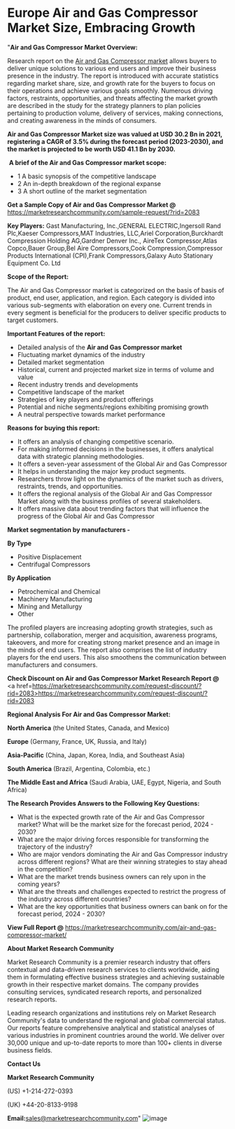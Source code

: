 # Europe Air and Gas Compressor Market Size, Embracing Growth
"<strong>Air and Gas Compressor Market Overview:</strong>

Research report on the <a href=https://marketresearchcommunity.com/air-and-gas-compressor-market/>Air and Gas Compressor market</a> allows buyers to deliver unique solutions to various end users and improve their business presence in the industry. The report is introduced with accurate statistics regarding market share, size, and growth rate for the buyers to focus on their operations and achieve various goals smoothly. Numerous driving factors, restraints, opportunities, and threats affecting the market growth are described in the study for the strategy planners to plan policies pertaining to production volume, delivery of services, making connections, and creating awareness in the minds of consumers.

<strong>Air and Gas Compressor Market size was valued at USD 30.2 Bn in 2021, registering a CAGR of 3.5% during the forecast period (2023-2030), and the market is projected to be worth USD 41.1 Bn by 2030.</strong>

 <Strong>A brief of the Air and Gas Compressor market scope:</Strong>
<ul>
 <li>1  A basic synopsis of the competitive landscape</li>
 <li>2  An in-depth breakdown of the regional expanse</li>
 <li>3  A short outline of the market segmentation</li>
</ul>
<strong>Get a Sample Copy of Air and Gas Compressor Market @ </b></strong><a href=https://marketresearchcommunity.com/sample-request/?rid=2083><u>https://marketresearchcommunity.com/sample-request/?rid=2083</u></a>

<strong>Key Players:</strong> 
Gast Manufacturing, Inc.,GENERAL ELECTRIC,Ingersoll Rand Plc,Kaeser Compressors,MAT Industries, LLC,Ariel Corporation,Burckhardt Compression Holding AG,Gardner Denver Inc., AireTex Compressor,Atlas Copco,Bauer Group,Bel Aire Compressors,Cook Compression,Compressor Products International (CPI),Frank Compressors,Galaxy Auto Stationary Equipment Co. Ltd

<strong>Scope of the Report:</strong>

The Air and Gas Compressor market is categorized on the basis of basis of product, end user, application, and region. Each category is divided into various sub-segments with elaboration on every one. Current trends in every segment is beneficial for the producers to deliver specific products to target customers.

<strong><b>Important Features of the report:</b></strong>
<ul>
  <li>Detailed analysis of the <strong><b>Air and Gas Compressor </b></strong><strong><b>market</b></strong></li>
  <li>Fluctuating market dynamics of the industry</li>
  <li>Detailed market segmentation</li>
  <li>Historical, current and projected market size in terms of volume and value</li>
  <li>Recent industry trends and developments</li>
  <li>Competitive landscape of the market</li>
  <li>Strategies of key players and product offerings</li>
  <li>Potential and niche segments/regions exhibiting promising growth</li>
  <li>A neutral perspective towards market performance</li>
</ul>
<strong><b>Reasons for buying this report:</b></strong>
<ul>
  <li>It offers an analysis of changing competitive scenario.</li>
  <li>For making informed decisions in the businesses, it offers analytical data with strategic planning methodologies.</li>
  <li>It offers a seven-year assessment of the Global Air and Gas Compressor</li>
  <li>It helps in understanding the major key product segments.</li>
  <li>Researchers throw light on the dynamics of the market such as drivers, restraints, trends, and opportunities.</li>
  <li>It offers the regional analysis of the Global Air and Gas Compressor Market along with the business profiles of several stakeholders.</li>
  <li>It offers massive data about trending factors that will influence the progress of the Global Air and Gas Compressor</li>
</ul>

<strong>Market segmentation by manufacturers -</strong>



<strong>By Type</strong>
<ul>
 	<li>Positive Displacement</li>
 	<li>Centrifugal Compressors</li>
</ul>
<strong>By Application</strong>
<ul>
 	<li>Petrochemical and Chemical</li>
 	<li>Machinery Manufacturing</li>
 	<li>Mining and Metallurgy</li>
 	<li>Other</li>
</ul>

The profiled players are increasing adopting growth strategies, such as partnership, collaboration, merger and acquisition, awareness programs, takeovers, and more for creating strong market presence and an image in the minds of end users. The report also comprises the list of industry players for the end users. This also smoothens the communication between manufacturers and consumers.

<strong><b>Check Discount on Air and Gas Compressor Market Research Report @ </b></strong><a href=https://marketresearchcommunity.com/request-discount/?rid=2083><u>https://marketresearchcommunity.com/request-discount/?rid=2083</u></a>

<strong>Regional Analysis For Air and Gas Compressor Market:</strong>

<strong>North America</strong> (the United States, Canada, and Mexico)

<strong>Europe</strong> (Germany, France, UK, Russia, and Italy)

<strong>Asia-Pacific</strong> (China, Japan, Korea, India, and Southeast Asia)

<strong>South America</strong> (Brazil, Argentina, Colombia, etc.)

<strong>The Middle East and Africa</strong> (Saudi Arabia, UAE, Egypt, Nigeria, and South Africa)

<strong>The Research Provides Answers to the Following Key Questions:</strong>
<ul>
 	<li>What is the expected growth rate of the Air and Gas Compressor market? What will be the market size for the forecast period, 2024 - 2030?</li>
 	<li>What are the major driving forces responsible for transforming the trajectory of the industry?</li>
 	<li>Who are major vendors dominating the Air and Gas Compressor industry across different regions? What are their winning strategies to stay ahead in the competition?</li>
 	<li>What are the market trends business owners can rely upon in the coming years?</li>
 	<li>What are the threats and challenges expected to restrict the progress of the industry across different countries?</li>
 	<li>What are the key opportunities that business owners can bank on for the forecast period, 2024 - 2030?</li>
</ul>

<strong>View Full Report @</strong> <a href=https://marketresearchcommunity.com/air-and-gas-compressor-market/>https://marketresearchcommunity.com/air-and-gas-compressor-market/</a>

<strong>About Market Research Community</strong>

Market Research Community is a premier research industry that offers contextual and data-driven research services to clients worldwide, aiding them in formulating effective business strategies and achieving sustainable growth in their respective market domains. The company provides consulting services, syndicated research reports, and personalized research reports.

Leading research organizations and institutions rely on Market Research Community's data to understand the regional and global commercial status. Our reports feature comprehensive analytical and statistical analyses of various industries in prominent countries around the world. We deliver over 30,000 unique and up-to-date reports to more than 100+ clients in diverse business fields.

<strong>Contact Us</strong>

<strong>Market Research Community</strong>

(US) +1-214-272-0393

(UK) +44-20-8133-9198

<strong>Email:</strong>sales@marketresearchcommunity.com"
![image](https://github.com/krutikad1522/marketresearchcommunity/assets/158283933/e72c7f96-7a0c-4697-b834-efbc4224e890)

